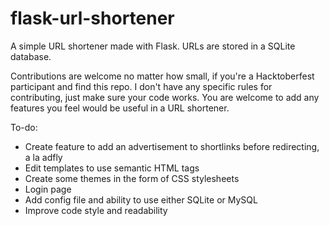 # flask-url-shortener
A simple URL shortener made with Flask. URLs are stored in a SQLite database.

Contributions are welcome no matter how small, if you're a Hacktoberfest participant and find this repo. I don't have any specific rules for contributing, just make sure your code works. You are welcome to add any features you feel would be useful in a URL shortener.

To-do:
* Create feature to add an advertisement to shortlinks before redirecting, a la adfly
* Edit templates to use semantic HTML tags
* Create some themes in the form of CSS stylesheets
* Login page
* Add config file and ability to use either SQLite or MySQL
* Improve code style and readability
